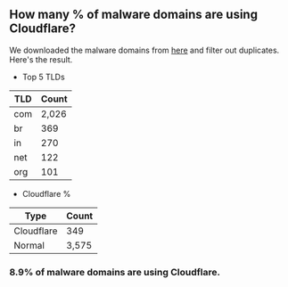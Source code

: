 ## How many % of malware domains are using Cloudflare?


We downloaded the malware domains from [here](https://urlhaus.abuse.ch) and filter out duplicates.
Here's the result.


[//]: # (start replacement)


- Top 5 TLDs

| TLD | Count |
| --- | --- |
| com | 2,026 |
| br | 369 |
| in | 270 |
| net | 122 |
| org | 101 |


- Cloudflare %

| Type | Count |
| --- | --- |
| Cloudflare | 349 |
| Normal | 3,575 |


### 8.9% of malware domains are using Cloudflare.
